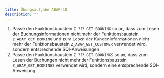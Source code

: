 ```yaml
---
title: Übungsaufgabe ABAP-10
description: ""
---
```


1. Passe den Funktionsbaustein `Z_???_GET_BOOKING` so an, dass zum Lesen der Buchungsinformationen nicht mehr der Funktionsbaustein `Z_ABAP_GET_BOOKING` und zum Lesen der Kundeninformationen nicht mehr der Funktionsbaustein `Z_ABAP_GET_CUSTOMER` verwendet wird,
sondern entsprechende SQl-Anweisungen
2. Passe den Funktionsbaustein `Z_???_GET_BOOKINGS` so an, dass zum Lesen der Buchungen nicht mehr der Funktionsbaustein `Z_ABAP_GET_BOOKINGS` verwendet wird, sondern eine entsprechende SQl-Anweisung
